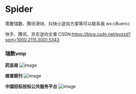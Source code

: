 # Spider
需要瑞数、腾讯滑块、抖快小逆向方案等可以联系我 wx:cBuercc

快手、腾讯、京东逆向文章 CSDN:https://blog.csdn.net/pyzzd?spm=1000.2115.3001.5343

### 瑞数vmp
**药监局**
![image](https://github.com/pyzzd/Spider/assets/65949377/cd0d819e-f707-445d-b072-e13b3158b5a5)


**维普期刊**
![image](https://github.com/pyzzd/Spider/assets/65949377/328c9a5a-e042-420d-8d67-973a164513c8)


**中国招标投标公共服务平台**
![image](https://github.com/pyzzd/Spider/assets/65949377/c638eed3-eb74-4b6d-9881-c7b9ed663817)
